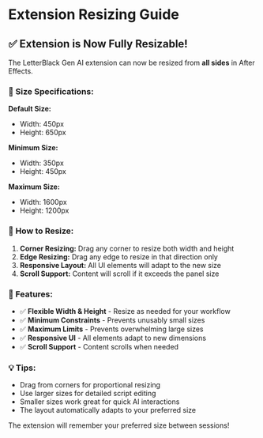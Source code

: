 # Extension Resizing Guide

## ✅ Extension is Now Fully Resizable!

The LetterBlack Gen AI extension can now be resized from **all sides** in After Effects.

### 📏 Size Specifications:

**Default Size:**
- Width: 450px
- Height: 650px

**Minimum Size:**
- Width: 350px  
- Height: 450px

**Maximum Size:**
- Width: 1600px
- Height: 1200px

### 🔧 How to Resize:

1. **Corner Resizing:** Drag any corner to resize both width and height
2. **Edge Resizing:** Drag any edge to resize in that direction only
3. **Responsive Layout:** All UI elements will adapt to the new size
4. **Scroll Support:** Content will scroll if it exceeds the panel size

### 🎯 Features:

- ✅ **Flexible Width & Height** - Resize as needed for your workflow
- ✅ **Minimum Constraints** - Prevents unusably small sizes
- ✅ **Maximum Limits** - Prevents overwhelming large sizes  
- ✅ **Responsive UI** - All elements adapt to new dimensions
- ✅ **Scroll Support** - Content scrolls when needed

### 💡 Tips:

- Drag from corners for proportional resizing
- Use larger sizes for detailed script editing
- Smaller sizes work great for quick AI interactions
- The layout automatically adapts to your preferred size

The extension will remember your preferred size between sessions!
